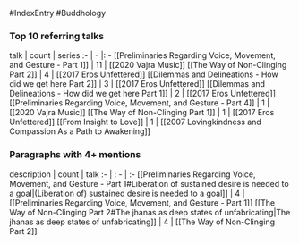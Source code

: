 #IndexEntry #Buddhology

### Top 10 referring talks
talk | count | series
:- | - |: -
[[Preliminaries Regarding Voice, Movement, and Gesture - Part 1]] | 11 | [[2020 Vajra Music]]
[[The Way of Non-Clinging Part 2]] | 4 | [[2017 Eros Unfettered]]
[[Dilemmas and Delineations - How did we get here Part 2]] | 3 | [[2017 Eros Unfettered]]
[[Dilemmas and Delineations - How did we get here Part 1]] | 2 | [[2017 Eros Unfettered]]
[[Preliminaries Regarding Voice, Movement, and Gesture - Part 4]] | 1 | [[2020 Vajra Music]]
[[The Way of Non-Clinging Part 1]] | 1 | [[2017 Eros Unfettered]]
[[From Insight to Love]] | 1 | [[2007 Lovingkindness and Compassion As a Path to Awakening]]

### Paragraphs with 4+ mentions
description | count | talk
:- | : - | :-
[[Preliminaries Regarding Voice, Movement, and Gesture - Part 1#Liberation of sustained desire is needed to a goal\|(Liberation of) sustained desire is needed to a goal]] | 4 | [[Preliminaries Regarding Voice, Movement, and Gesture - Part 1]]
[[The Way of Non-Clinging Part 2#The jhanas as deep states of unfabricating\|The jhanas as deep states of unfabricating]] | 4 | [[The Way of Non-Clinging Part 2]]

